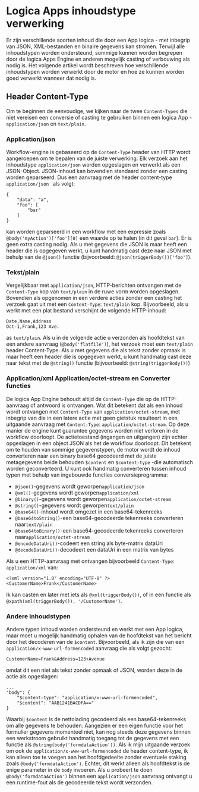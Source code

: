 <properties
   pageTitle="Logica apps inhoud typen behandeling | Microsoft Azure"
   description="Begrijpen hoe logica Apps omgaat met inhoudstypen op ontwerp en uitvoering"
   services="logic-apps"
   documentationCenter=".net,nodejs,java"
   authors="jeffhollan"
   manager="dwrede"
   editor=""/>

<tags
   ms.service="logic-apps"
   ms.devlang="multiple"
   ms.topic="article"
   ms.tgt_pltfrm="na"
   ms.workload="integration"
   ms.date="10/18/2016"
   ms.author="jehollan"/>

# <a name="logic-apps-content-type-handling"></a>Logica Apps inhoudstype verwerking

Er zijn verschillende soorten inhoud die door een App logica - met inbegrip van JSON, XML-bestanden en binaire gegevens kan stromen.  Terwijl alle inhoudstypen worden ondersteund, sommige kunnen worden begrepen door de logica Apps Engine en anderen mogelijk casting of verbouwing als nodig is.  Het volgende artikel wordt beschreven hoe verschillende inhoudstypen worden verwerkt door de motor en hoe ze kunnen worden goed verwerkt wanneer dat nodig is.

## <a name="content-type-header"></a>Header Content-Type

Om te beginnen de eenvoudige, we kijken naar de twee `Content-Types` die niet vereisen een conversie of casting te gebruiken binnen een logica App - `application/json` en `text/plain`.

### <a name="applicationjson"></a>Application/json

Workflow-engine is gebaseerd op de `Content-Type` header van HTTP wordt aangeroepen om te bepalen van de juiste verwerking.  Elk verzoek aan het inhoudstype `application/json` worden opgeslagen en verwerkt als een JSON-Object.  JSON-inhoud kan bovendien standaard zonder een casting worden geparseerd.  Dus een aanvraag met de header content-type `application/json ` als volgt:

```
{
    "data": "a",
    "foo": [
        "bar"
    ]
}
```

kan worden geparseerd in een workflow met een expressie zoals `@body('myAction')['foo'][0]` een waarde op te halen (in dit geval `bar`).  Er is geen extra casting nodig.  Als u met gegevens die JSON is maar heeft een header die is opgegeven werkt, u kunt handmatig cast deze naar JSON met behulp van de `@json()` functie (bijvoorbeeld: `@json(triggerBody())['foo']`).

### <a name="textplain"></a>Tekst/plain

Vergelijkbaar met `application/json`, HTTP-berichten ontvangen met de `Content-Type` kop van `text/plain` in de ruwe vorm worden opgeslagen.  Bovendien als opgenomen in een verdere acties zonder een casting het verzoek gaat uit met een `Content-Type`: `text/plain` kop.  Bijvoorbeeld, als u werkt met een plat bestand verschijnt de volgende HTTP-inhoud:

```
Date,Name,Address
Oct-1,Frank,123 Ave.
```

as `text/plain`.  Als u in de volgende actie u verzonden als hoofdtekst van een andere aanvraag (`@body('flatfile')`), het verzoek moet een `text/plain` header Content-Type.  Als u met gegevens die als tekst zonder opmaak is maar heeft een header die is opgegeven werkt, u kunt handmatig cast deze naar tekst met de `@string()` functie (bijvoorbeeld: `@string(triggerBody())`)

### <a name="applicationxml-and-applicationoctet-stream-and-converter-functions"></a>Application/xml Application/octet-stream en Converter functies

De logica App Engine behoudt altijd de `Content-Type` die op de HTTP-aanvraag of antwoord is ontvangen.  Wat dit betekent dat als een inhoud wordt ontvangen met `Content-Type` van `application/octet-stream`, met inbegrip van die in een latere actie met geen gietstuk resulteert in een uitgaande aanvraag met `Content-Type`: `application/octet-stream`.  Op deze manier de engine kunt guaruntee gegevens worden niet verloren in de workflow doorloopt.  De actietoestand (ingangen en uitgangen) zijn echter opgeslagen in een object JSON als het de workflow doorloopt.  Dit betekent om te houden van sommige gegevenstypen, de motor wordt de inhoud converteren naar een binary base64 gecodeerd met de juiste metagegevens beide behouden `$content` en `$content-type` -die automatisch worden geconverteerd.  U kunt ook handmatig converteren tussen inhoud typen met behulp van ingebouwde functies conversieprogramma:

* `@json()`-gegevens wordt geworpen`application/json`
* `@xml()`-gegevens wordt geworpen`application/xml`
* `@binary()`-gegevens wordt geworpen`application/octet-stream`
* `@string()`-gegevens wordt geworpen`text/plain`
* `@base64()`-inhoud wordt omgezet in een base64-tekenreeks
* `@base64toString()`-een base64-gecodeerde tekenreeks converteren naar`text/plain`
* `@base64toBinary()`-een base64-gecodeerde tekenreeks converteren naar`application/octet-stream`
* `@encodeDataUri()`-codeert een string als byte-matrix dataUri
* `@decodeDataUri()`-decodeert een dataUri in een matrix van bytes

Als u een HTTP-aanvraag met ontvangen bijvoorbeeld `Content-Type`: `application/xml` van:

```
<?xml version="1.0" encoding="UTF-8" ?>
<CustomerName>Frank</CustomerName>
```

Ik kan casten en later met iets als `@xml(triggerBody())`, of in een functie als `@xpath(xml(triggerBody()), '/CustomerName')`.

### <a name="other-content-types"></a>Andere inhoudstypen

Andere typen inhoud worden ondersteund en werkt met een App logica, maar moet u mogelijk handmatig ophalen van de hoofdtekst van het bericht door het decoderen van de `$content`.  Bijvoorbeeld, als ik zijn die van een `application/x-www-url-formencoded` aanvraag die als volgt gezocht:

```
CustomerName=Frank&Address=123+Avenue
```

omdat dit een niet als tekst zonder opmaak of JSON, worden deze in de actie als opgeslagen:

```
...
"body": {
    "$content-type": "application/x-www-url-formencoded",
    "$content": "AAB1241BACDFA=="
}
```

Waarbij `$content` is de nettolading gecodeerd als een base64-tekenreeks om alle gegevens te behouden.  Aangezien er een eigen functie voor het formulier gegevens momenteel niet, kan nog steeds deze gegevens binnen een werkstroom gebruikt handmatig toegang tot de gegevens met een functie als `@string(body('formdataAction'))`.  Als ik mijn uitgaande verzoek om ook de `application/x-www-url-formencoded` de header content-type, ik kan alleen toe te voegen aan het hoofdgedeelte zonder eventuele staking zoals `@body('formdataAction')`.  Echter, dit werkt alleen als hoofdtekst is de enige parameter in de `body` invoeren.  Als u probeert te doen `@body('formdataAction')` binnen een `application/json` aanvraag ontvangt u een runtime-fout als de gecodeerde tekst wordt verzonden.
